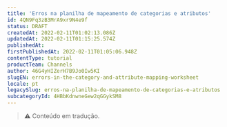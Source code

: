 ```yaml
---
title: 'Erros na planilha de mapeamento de categorias e atributos'
id: 4QN9Fq3zB3MrA9xr9N4e9f
status: DRAFT
createdAt: 2022-02-11T01:02:13.086Z
updatedAt: 2022-02-11T01:15:25.574Z
publishedAt: 
firstPublishedAt: 2022-02-11T01:05:06.948Z
contentType: tutorial
productTeam: Channels
author: 46G4yHIZerH7B9Jo0Iw5KI
slugEN: errors-in-the-category-and-attribute-mapping-worksheet
locale: pt
legacySlug: erros-na-planilha-de-mapeamento-de-categorias-e-atributos
subcategoryId: 4HBbKdnwneGew2qGGykSM8
---
```


>⚠️ Conteúdo em tradução.
